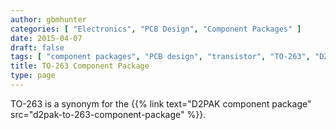 ```yaml
---
author: gbmhunter
categories: [ "Electronics", "PCB Design", "Component Packages" ]
date: 2015-04-07
draft: false
tags: [ "component packages", "PCB design", "transistor", "TO-263", "D2PAK" ]
title: TO-263 Component Package
type: page
---
```


TO-263 is a synonym for the {{% link text="D2PAK component package" src="d2pak-to-263-component-package" %}}.
